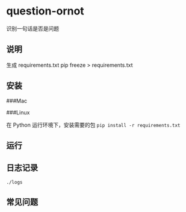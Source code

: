 # question-ornot

识别一句话是否是问题

## 说明

生成 requirements.txt  pip freeze > requirements.txt

## 安装

###Mac

###Linux

在 Python 运行环境下，安装需要的包 `pip install -r requirements.txt`

## 运行


## 日志记录
`./logs`


## 常见问题